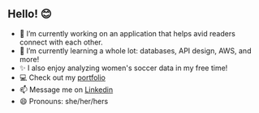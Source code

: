 ## Hello! 😊

- 🔭 I’m currently working on an application that helps avid readers connect with each other. 
- 🌱 I’m currently learning a whole lot: databases, API design, AWS, and more! 
- ✨ I also enjoy analyzing women's soccer data in my free time! 
- 💻 Check out my [portfolio](https://www.lizettecarpenter.com) 
- 📫 Message me on [Linkedin](https://www.linkedin.com/in/lizette-carpenter/)
- 😄 Pronouns: she/her/hers
